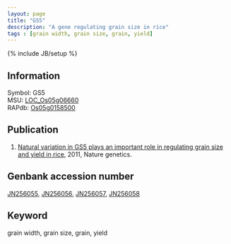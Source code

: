 ```yaml
---
layout: page
title: "GS5"
description: "A gene regulating grain size in rice"
tags : [grain width, grain size, grain, yield]
---
```

{% include JB/setup %}

## Information
Symbol: GS5   
MSU: [LOC_Os05g06660](http://rice.plantbiology.msu.edu/cgi-bin/ORF_infopage.cgi?orf=LOC_Os05g06660)   
RAPdb: [Os05g0158500](http://rapdb.dna.affrc.go.jp/viewer/gbrowse_details/irgsp1?name=Os05g0158500)   

## Publication
1.  [Natural variation in GS5 plays an important role in regulating grain size and yield in rice](http://www.ncbi.nlm.nih.gov/pubmed?term=(Natural%20variation%20in%20GS5%20plays%20an%20important%20role%20in%20regulating%20grain%20size%20and%20yield%20in%20rice%5BTitle%5D)), 2011, Nature genetics.

## Genbank accession number
[JN256055](http://www.ncbi.nlm.nih.gov/nuccore/JN256055), [JN256056](http://www.ncbi.nlm.nih.gov/nuccore/JN256056), [JN256057](http://www.ncbi.nlm.nih.gov/nuccore/JN256057), [JN256058](http://www.ncbi.nlm.nih.gov/nuccore/JN256058)

## Keyword
grain width, grain size, grain, yield

